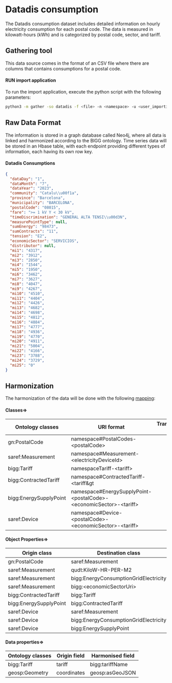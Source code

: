 # Datadis consumption

The Datadis consumption dataset includes detailed information on hourly electricity consumption for each postal code.
The data is measured in kilowatt-hours (kWh) and is categorized by postal code, sector, and tariff.

## Gathering tool

This data source comes in the format of an CSV file where there are columns that contains consumptions for a postal
code.

#### RUN import application

To run the import application, execute the python script with the following parameters:

```bash
python3 -m gather -so datadis -f <file> -n <namespace> -u <user_importing> -tz <file_timezone> -st <storage>
```

## Raw Data Format

The information is stored in a graph database called Neo4j, where all data is linked and harmonized according to the
BIGG ontology. Time series data will be stored in an Hbase table, with each endpoint providing different types of
information, each having its own row key.

#### Datadis Consumptions

````json
{
  "dataDay": "1",
  "dataMonth": "7",
  "dataYear": "2023",
  "community": "Catalu\\u00f1a",
  "province": "Barcelona",
  "municipality": "BARCELONA",
  "postalCode": "08015",
  "fare": ">= 1 kV Y < 30 kV",
  "timeDiscrimination": "GENERAL ALTA TENSI\\u00d3N",
  "measurePointType": null,
  "sumEnergy": "98473",
  "sumContracts": "11",
  "tension": "E2",
  "economicSector": "SERVICIOS",
  "distributor": null,
  "mi1": "4317",
  "mi2": "3912",
  "mi3": "2850",
  "mi4": "1544",
  "mi5": "1950",
  "mi6": "3462",
  "mi7": "3627",
  "mi8": "4047",
  "mi9": "4267",
  "mi10": "4510",
  "mi11": "4404",
  "mi12": "4426",
  "mi13": "4682",
  "mi14": "4698",
  "mi15": "4812",
  "mi16": "4884",
  "mi17": "4777",
  "mi18": "4936",
  "mi19": "4770",
  "mi20": "4911",
  "mi21": "5004",
  "mi22": "4166",
  "mi23": "3788",
  "mi24": "3729",
  "mi25": "0"
}
````

## Harmonization

The harmonization of the data will be done with the following [mapping](mapping.yaml):

#### Classes=>

| Ontology classes       | URI format                                                                           | Transformation actions |
|------------------------|--------------------------------------------------------------------------------------|------------------------|
| gn:PostalCode          | namespace#PostalCodes-&lt;postalCode&gt;                                             |                        |
| saref:Measurement      | namespace#Measurement-&lt;electricityDeviceId&gt;                                    |                        |
| bigg:Tariff            | namespaceTariff-&lt;tariff&gt;                                                       |                        |
| bigg:ContractedTariff  | namespace#ContractedTariff-&lt;tariff&gt                                             |                        |
| bigg:EnergySupplyPoint | namespace#EnergySupplyPoint-&lt;postalCode&gt;-&lt;economicSector&gt;-&lt;tariff&gt; |                        |
| saref:Device           | namespace#Device-&lt;postalCode&gt;-&lt;economicSector&gt;-&lt;tariff&gt;            |                        |

#### Object Properties=>

| Origin class           | Destination class                     | Relation                 |
|------------------------|---------------------------------------|--------------------------|
| gn:PostalCode          | saref:Measurement                     | saref:hasMeasurement     |
| saref:Measurement      | qudt:KiloW-HR-PER-M2                  | saref:isMeasuredIn       |
| saref:Measurement      | bigg:EnergyConsumptionGridElectricity | saref:relatesToProperty  |
| saref:Measurement      | bigg:&lt;economicSectorUri&gt;        | saref:relatesToProperty  |
| bigg:ContractedTariff  | bigg:Tariff                           | bigg:hasTariff           |
| bigg:EnergySupplyPoint | bigg:ContractedTariff                 | bigg:hasContractedTariff |
| saref:Device           | saref:Measurement                     | saref:makesMeasurement   |
| saref:Device           | bigg:EnergyConsumptionGridElectricity | saref:measuresProperty   |
| saref:Device           | bigg:EnergySupplyPoint                | s4syst:connectsAt        |

#### Data properties=>

| Ontology classes | Origin field | Harmonised field |
|------------------|--------------|------------------|
| bigg:Tariff      | tariff       | bigg:tariffName  |
| geosp:Geometry   | coordinates  | geosp:asGeoJSON  |
